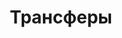 ---
title: Трансферы
layout: category
category: "pick-ups"
permalink: /ru/category/pick-ups
lang: ru
---